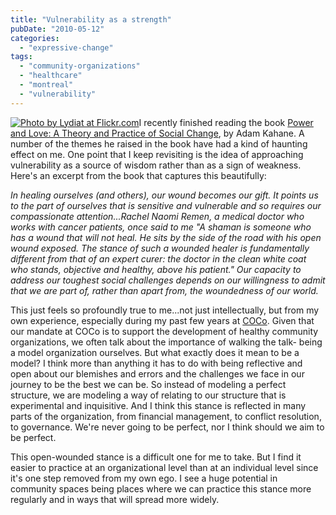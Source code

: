 ```yaml
---
title: "Vulnerability as a strength"
pubDate: "2010-05-12"
categories: 
  - "expressive-change"
tags: 
  - "community-organizations"
  - "healthcare"
  - "montreal"
  - "vulnerability"
---
```


[![](/Photo-by-Lydiat-at-Flickr.jpg "Photo by Lydiat at Flickr.com")](http://www.flickr.com/photos/lydiat/449489852/)I recently finished reading the book [Power and Love: A Theory and Practice of Social Change](http://www.bkconnection.com/ProdDetails.asp?ID=9781605093048), by Adam Kahane. A number of the themes he raised in the book have had a kind of haunting effect on me. One point that I keep revisiting is the idea of approaching vulnerability as a source of wisdom rather than as a sign of weakness. Here's an excerpt from the book that captures this beautifully:

_In healing ourselves (and others), our wound becomes our gift. It points us to the part of ourselves that is sensitive and vulnerable and so requires our compassionate attention...Rachel Naomi Remen, a medical doctor who works with cancer patients, once said to me "A shaman is someone who has a wound that will not heal. He sits by the side of the road with his open wound exposed. The stance of such a wounded healer is fundamentally different from that of an expert curer: the doctor in the clean white coat who stands, objective and healthy, above his patient." Our capacity to address our toughest social challenges depends on our willingness to admit that we are part of, rather than apart from, the woundedness of our world._

This just feels so profoundly true to me...not just intellectually, but from my own experience, especially during my past few years at [COCo](http://www.coco-net.org/). Given that our mandate at COCo is to support the development of healthy community organizations, we often talk about the importance of walking the talk- being a model organization ourselves. But what exactly does it mean to be a model? I think more than anything it has to do with being reflective and open about our blemishes and errors and the challenges we face in our journey to be the best we can be. So instead of modeling a perfect structure, we are modeling a way of relating to our structure that is experimental and inquisitive. And I think this stance is reflected in many parts of the organization, from financial management, to conflict resolution, to governance. We're never going to be perfect, nor I think should we aim to be perfect.

This open-wounded stance is a difficult one for me to take. But I find it easier to practice at an organizational level than at an individual level since it's one step removed from my own ego. I see a huge potential in community spaces being places where we can practice this stance more regularly and in ways that will spread more widely.

